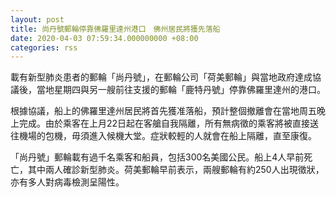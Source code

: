 ```yaml
---
layout: post
title: 尚丹號郵輪停靠佛羅里達州港口　佛州居民將獲先落船
date: 2020-04-03 07:59:34.000000000 +08:00
categories: rss
---
```


載有新型肺炎患者的郵輪「尚丹號」，在郵輪公司「荷美郵輪」與當地政府達成協議後，當地星期四與另一艘前往支援的郵輪「鹿特丹號」停靠佛羅里達州的港口。

根據協議，船上的佛羅里達州居民將首先獲准落船，預計整個撤離會在當地周五晚上完成。由於乘客在上月22日起在客艙自我隔離，所有無病徵的乘客將被直接送往機場的包機，毋須進入候機大堂。症狀較輕的人就會在船上隔離，直至康復。

「尚丹號」郵輪載有過千名乘客和船員，包括300名美國公民。船上4人早前死亡，其中兩人確診新型肺炎。荷美郵輪早前表示，兩艘郵輪有約250人出現徵狀，亦有多人對病毒檢測呈陽性。
